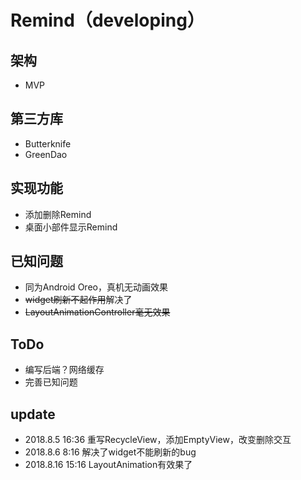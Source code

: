 # Remind（developing）
## 架构
 * MVP
## 第三方库
 * Butterknife
 * GreenDao
## 实现功能
 * 添加删除Remind
 * 桌面小部件显示Remind
## 已知问题
 * 同为Android Oreo，真机无动画效果
 * ~~widget刷新不起作用~~解决了
 * ~~LayoutAnimationController毫无效果~~
## ToDo
 * 编写后端？网络缓存
 * 完善已知问题
## update
 * 2018.8.5 16:36  重写RecycleView，添加EmptyView，改变删除交互
 * 2018.8.6 8:16   解决了widget不能刷新的bug
 * 2018.8.16 15:16 LayoutAnimation有效果了
